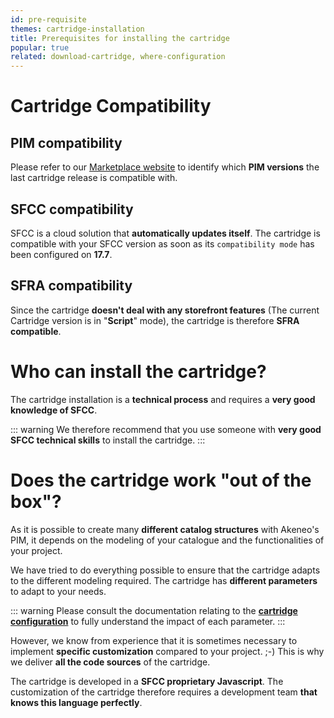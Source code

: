```yaml
---
id: pre-requisite
themes: cartridge-installation
title: Prerequisites for installing the cartridge
popular: true
related: download-cartridge, where-configuration
---
```


# Cartridge Compatibility

## PIM compatibility

Please refer to our [Marketplace website](https://marketplace.akeneo.com/extension/salesforce-commerce-cloud-cartridge) to identify which **PIM versions** the last cartridge release is compatible with.

## SFCC compatibility

SFCC is a cloud solution that **automatically updates itself**. The cartridge is compatible with your SFCC version as soon as its `compatibility mode` has been configured on **17.7**.

## SFRA compatibility

Since the cartridge **doesn't deal with any storefront features** (The current Cartridge version is in "**Script**" mode), the cartridge is therefore **SFRA compatible**.


# Who can install the cartridge?

The cartridge installation is a **technical process** and requires a **very good knowledge of SFCC**.

::: warning
We therefore recommend that you use someone with **very good SFCC technical skills** to install the cartridge.
:::

# Does the cartridge work "out of the box"?

As it is possible to create many **different catalog structures** with Akeneo's PIM, it depends on the modeling of your catalogue and the functionalities of your project.

We have tried to do everything possible to ensure that the cartridge adapts to the different modeling required. The cartridge has **different parameters** to adapt to your needs.

::: warning
Please consult the documentation relating to the [**cartridge configuration**](themes-for-peter.html#cartridge-configuration) to fully understand the impact of each parameter.
:::

However, we know from experience that it is sometimes necessary to implement **specific customization** compared to your project. ;-) This is why we deliver **all the code sources** of the cartridge.

The cartridge is developed in a **SFCC proprietary Javascript**. The customization of the cartridge therefore requires a development team **that knows this language perfectly**.
